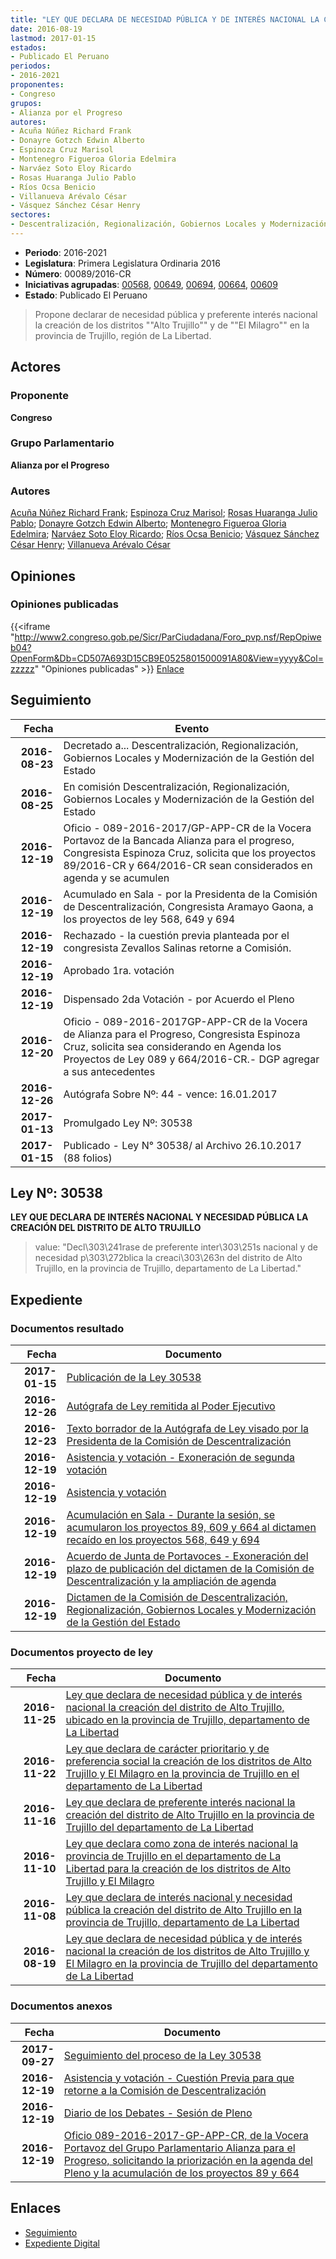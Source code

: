 ```yaml
---
title: "LEY QUE DECLARA DE NECESIDAD PÚBLICA Y DE INTERÉS NACIONAL LA CREACIÓN DE LOS DISTRITOS DE 'ALTO TRUJILLO' Y 'EL MILAGRO' EN LA PROVINCIA DE TRUJILLO, DEL DEPARTAMENTO DE LA LIBERTAD"
date: 2016-08-19
lastmod: 2017-01-15
estados:
- Publicado El Peruano
periodos:
- 2016-2021
proponentes:
- Congreso
grupos:
- Alianza por el Progreso
autores:
- Acuña Núñez Richard Frank
- Donayre Gotzch Edwin Alberto
- Espinoza Cruz Marisol
- Montenegro Figueroa Gloria Edelmira
- Narváez Soto Eloy Ricardo
- Rosas Huaranga Julio Pablo
- Ríos Ocsa Benicio
- Villanueva Arévalo César
- Vásquez Sánchez César Henry
sectores:
- Descentralización, Regionalización, Gobiernos Locales y Modernización de la Gestión del Estado
---
```

- **Periodo**: 2016-2021
- **Legislatura**: Primera Legislatura Ordinaria 2016
- **Número**: 00089/2016-CR
- **Iniciativas agrupadas**: [00568](../../00500/00568), [00649](../../00600/00649), [00694](../../00600/00694), [00664](../../00600/00664), [00609](../../00600/00609)
- **Estado**: Publicado El Peruano

> Propone declarar de necesidad pública y preferente interés nacional la creación de los distritos ""Alto Trujillo"" y de ""El Milagro"" en la provincia de Trujillo, región de La Libertad.


## Actores

### Proponente

**Congreso**

### Grupo Parlamentario

**Alianza por el Progreso**

### Autores

[Acuña Núñez Richard Frank](mailto:mailto:racuna@congreso.gob.pe); [Espinoza Cruz Marisol](mailto:mailto:mespinozac@congreso.gob.pe); [Rosas Huaranga Julio Pablo](mailto:mailto:jrosas@congreso.gob.pe); [Donayre Gotzch Edwin Alberto](mailto:mailto:edonayre@congreso.gob.pe); [Montenegro Figueroa Gloria Edelmira](mailto:mailto:gmontenegrof@congreso.gob.pe); [Narváez Soto Eloy Ricardo](mailto:mailto:enarvaez@congreso.gob.pe); [Ríos Ocsa Benicio](mailto:mailto:brios@congreso.gob.pe); [Vásquez Sánchez César Henry](mailto:mailto:cvasquezs@congreso.gob.pe); [Villanueva Arévalo César](mailto:mailto:cvillanueva@congreso.gob.pe)

## Opiniones

### Opiniones publicadas

{{<iframe "http://www2.congreso.gob.pe/Sicr/ParCiudadana/Foro_pvp.nsf/RepOpiweb04?OpenForm&Db=CD507A693D15CB9E0525801500091A80&View=yyyy&Col=zzzzz" "Opiniones publicadas" >}}
[Enlace](http://www2.congreso.gob.pe/Sicr/ParCiudadana/Foro_pvp.nsf/RepOpiweb04?OpenForm&Db=CD507A693D15CB9E0525801500091A80&View=yyyy&Col=zzzzz)


## Seguimiento

| Fecha | Evento |
|------:|--------|
| **2016-08-23** | Decretado a... Descentralización, Regionalización, Gobiernos Locales y Modernización de la Gestión del Estado |
| **2016-08-25** | En comisión Descentralización, Regionalización, Gobiernos Locales y Modernización de la Gestión del Estado |
| **2016-12-19** | Oficio - 089-2016-2017/GP-APP-CR de la Vocera Portavoz de la Bancada Alianza para el progreso, Congresista Espinoza Cruz, solicita que los proyectos 89/2016-CR y 664/2016-CR sean considerados en agenda y se acumulen |
| **2016-12-19** | Acumulado en Sala - por la Presidenta de la Comisión de Descentralización, Congresista Aramayo Gaona, a los proyectos de ley 568, 649 y 694 |
| **2016-12-19** | Rechazado - la cuestión previa planteada por el congresista Zevallos Salinas retorne a Comisión. |
| **2016-12-19** | Aprobado 1ra. votación |
| **2016-12-19** | Dispensado 2da Votación - por Acuerdo el Pleno |
| **2016-12-20** | Oficio - 089-2016-2017GP-APP-CR de la Vocera de Alianza para el Progreso, Congresista Espinoza Cruz, solicita sea considerando en Agenda los Proyectos de Ley 089 y 664/2016-CR.- DGP agregar a sus antecedentes |
| **2016-12-26** | Autógrafa Sobre Nº: 44 - vence: 16.01.2017 |
| **2017-01-13** | Promulgado Ley Nº: 30538 |
| **2017-01-15** | Publicado - Ley N° 30538/ al Archivo 26.10.2017 (88 folios) |

## Ley Nº: 30538

**LEY QUE DECLARA DE INTERÉS NACIONAL Y NECESIDAD PÚBLICA LA CREACIÓN DEL DISTRITO DE ALTO TRUJILLO**

> value: "Decl\303\241rase de preferente inter\303\251s nacional y de necesidad p\303\272blica la creaci\303\263n del distrito de Alto Trujillo, en la provincia de Trujillo, departamento de La Libertad."


## Expediente

### Documentos resultado

| Fecha | Documento |
|------:|-----------|
| **2017-01-15** | [Publicación de la Ley 30538](http://www.leyes.congreso.gob.pe/Documentos/2016_2021/ADLP/Normas_Legales/30538-LEY.pdf) |
| **2016-12-26** | [Autógrafa de Ley remitida al Poder Ejecutivo](http://www.leyes.congreso.gob.pe/Documentos/2016_2021/Autografas/Ley_y_de_Resolucion_Legislativa/AU0056820161226.pdf) |
| **2016-12-23** | [Texto borrador de la Autógrafa de Ley visado por la Presidenta de la Comisión de Descentralización](http://www.leyes.congreso.gob.pe/Documentos/2016_2021/Texto_Borrador_de_Autografa/BAU0056820161223.pdf) |
| **2016-12-19** | [Asistencia y votación - Exoneración de segunda votación](http://www.leyes.congreso.gob.pe/Documentos/2016_2021/Asistencia_y_Votacion/Proyectos_de_Ley/Exoneracion_de_Segunda_Votacion/ESV0056820161219.pdf) |
| **2016-12-19** | [Asistencia y votación](http://www.leyes.congreso.gob.pe/Documentos/2016_2021/Asistencia_y_Votacion/Proyectos_de_Ley/AV0056820161219.pdf) |
| **2016-12-19** | [Acumulación en Sala - Durante la sesión, se acumularon los proyectos 89, 609 y 664 al dictamen recaído en los proyectos 568, 649 y 694](http://www.leyes.congreso.gob.pe/Documentos/2016_2021/Diario_de_los_Debates/Pleno/sesion2420161219.pdf) |
| **2016-12-19** | [Acuerdo de Junta de Portavoces - Exoneración del plazo de publicación del dictamen de la Comisión de Descentralización y la ampliación de agenda](http://www.leyes.congreso.gob.pe/Documentos/2016_2021/Acuerdos/Junta_Portavoces/AJP0056820161219.pdf) |
| **2016-12-19** | [Dictamen de la Comisión de Descentralización, Regionalización, Gobiernos Locales y Modernización de la Gestión del Estado](http://www.leyes.congreso.gob.pe/Documentos/2016_2021/Dictamenes/Proyectos_de_Ley/00568DC08MAY20161219..pdf) |

### Documentos proyecto de ley

| Fecha | Documento |
|------:|-----------|
| **2016-11-25** | [Ley que declara de necesidad pública y de interés nacional la creación del distrito de Alto Trujillo, ubicado en la provincia de Trujillo, departamento de La Libertad](http://www.leyes.congreso.gob.pe/Documentos/2016_2021/Proyectos_de_Ley_y_de_Resoluciones_Legislativas/PL0069420161125.pdf) |
| **2016-11-22** | [Ley que declara de carácter prioritario y de preferencia social la creación de los distritos de Alto Trujillo y El Milagro en la provincia de Trujillo en el departamento de La Libertad](http://www.leyes.congreso.gob.pe/Documentos/2016_2021/Proyectos_de_Ley_y_de_Resoluciones_Legislativas/PL0066420161122.pdf) |
| **2016-11-16** | [Ley que declara de preferente interés nacional la creación del distrito de Alto Trujillo en la provincia de Trujillo del departamento de La Libertad](http://www.leyes.congreso.gob.pe/Documentos/2016_2021/Proyectos_de_Ley_y_de_Resoluciones_Legislativas/PL0064920161116..pdf) |
| **2016-11-10** | [Ley que declara como zona de interés nacional la provincia de Trujillo en el departamento de La Libertad para la creación de los distritos de Alto Trujillo y El Milagro](http://www.leyes.congreso.gob.pe/Documentos/2016_2021/Proyectos_de_Ley_y_de_Resoluciones_Legislativas/PL0060920161110..pdf) |
| **2016-11-08** | [Ley que declara de interés nacional y necesidad pública la creación del distrito de Alto Trujillo en la provincia de Trujillo, departamento de La Libertad](http://www.leyes.congreso.gob.pe/Documentos/2016_2021/Proyectos_de_Ley_y_de_Resoluciones_Legislativas/PL0056820161108..pdf) |
| **2016-08-19** | [Ley que declara de necesidad pública y de interés nacional la creación de los distritos de Alto Trujillo y El Milagro en la provincia de Trujillo del departamento de La Libertad](http://www.leyes.congreso.gob.pe/Documentos/2016_2021/Proyectos_de_Ley_y_de_Resoluciones_Legislativas/PL00089_20160819.pdf) |

### Documentos anexos

| Fecha | Documento |
|------:|-----------|
| **2017-09-27** | [Seguimiento del proceso de la Ley 30538](http://www.leyes.congreso.gob.pe/Documentos/2016_2021/Seguimiento_de_Proyectos_de_Ley/00089PL20170927.pdf) |
| **2016-12-19** | [Asistencia y votación - Cuestión Previa para que retorne a la Comisión de Descentralización](http://www.leyes.congreso.gob.pe/Documentos/2016_2021/Asistencia_y_Votacion/Proyectos_de_Ley/AVC0056820161219.pdf) |
| **2016-12-19** | [Diario de los Debates - Sesión de Pleno](http://www2.congreso.gob.pe/Sicr/DiarioDebates/Publicad.nsf/SesionesPleno/05256D6E0073DFE90525808F00072361/$FILE/PLO-2016-24.pdf) |
| **2016-12-19** | [Oficio 089-2016-2017-GP-APP-CR, de la Vocera Portavoz del Grupo Parlamentario Alianza para el Progreso, solicitando la priorización en la agenda del Pleno y la acumulación de los proyectos 89 y 664](http://www.leyes.congreso.gob.pe/Documentos/2016_2021/Oficios/Congresistas/OFICIO-089-2016-2017-GP-APP-CR.pdf) |

## Enlaces

- [Seguimiento](http://www2.congreso.gob.pe/Sicr/TraDocEstProc/CLProLey2016.nsf/f7fff46988ca05b1052578e100829cc7/f3f163030b216a73052580150000fe85?OpenDocument)
- [Expediente Digital](http://www2.congreso.gob.pe/Sicr/TraDocEstProc/Expvirt_2011.nsf/visbusqptramdoc1621/00089?opendocument)

